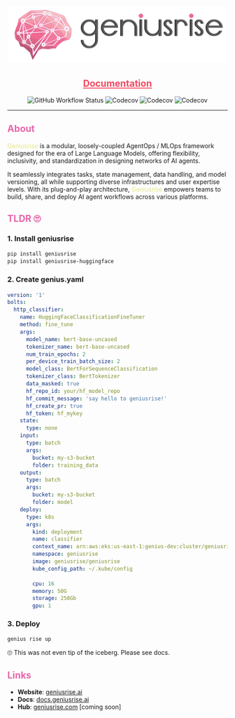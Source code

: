 <h1 align="center">
  <img src="./assets/logo_with_text.png" alt="Grace Hopper" width="900"/>
</h1>
<h2 align="center">
  <a style="color:#f34960" href="https://docs.geniusrise.ai">Documentation</a>
</h2>

<p align="center">
  <img src="https://img.shields.io/github/actions/workflow/status/geniusrise/geniusrise/pytest.yml?branch=master" alt="GitHub Workflow Status"/>
  <img src="https://codecov.io/gh/geniusrise/geniusrise/branch/main/graph/badge.svg?token=0b359b3a-f29c-4966-9661-a79386b3450d" alt="Codecov"/>
  <img src="https://img.shields.io/github/license/geniusrise/geniusrise" alt="Codecov"/>
  <img src="https://img.shields.io/github/issues/geniusrise/geniusrise" alt="Codecov"/>
</p>

---

## <span style="color:#e667aa">About</span>

<span style="color:#e4e48c">Geniusrise</span> is a modular, loosely-coupled
AgentOps / MLOps framework designed for the era of Large Language Models,
offering flexibility, inclusivity, and standardization in designing networks of
AI agents.

It seamlessly integrates tasks, state management, data handling, and model
versioning, all while supporting diverse infrastructures and user expertise
levels. With its plug-and-play architecture,
<span style="color:#e4e48c">Geniusrise</span> empowers teams to build, share,
and deploy AI agent workflows across various platforms.

## <span style="color:#e667aa">TLDR 🙄</span>

### 1. Install geniusrise

```bash
pip install geniusrise
pip install geniusrise-huggingface
```

### 2. Create genius.yaml

```yaml
version: '1'
bolts:
  http_classifier:
    name: HuggingFaceClassificationFineTuner
    method: fine_tune
    args:
      model_name: bert-base-uncased
      tokenizer_name: bert-base-uncased
      num_train_epochs: 2
      per_device_train_batch_size: 2
      model_class: BertForSequenceClassification
      tokenizer_class: BertTokenizer
      data_masked: true
      hf_repo_id: your/hf_model_repo
      hf_commit_message: 'say hello to geniusrise!'
      hf_create_pr: true
      hf_token: hf_mykey
    state:
      type: none
    input:
      type: batch
      args:
        bucket: my-s3-bucket
        folder: training_data
    output:
      type: batch
      args:
        bucket: my-s3-bucket
        folder: model
    deploy:
      type: k8s
      args:
        kind: deployment
        name: classifier
        context_name: arn:aws:eks:us-east-1:genius-dev:cluster/geniusrise-dev
        namespace: geniusrise
        image: geniusrise/geniusrise
        kube_config_path: ~/.kube/config

        cpu: 16
        memory: 50G
        storage: 250Gb
        gpu: 1
```

### 3. Deploy

```bash
genius rise up
```

🙄 This was not even tip of the iceberg. Please see docs.

## <span style="color:#e667aa">Links</span>

- **Website**: [geniusrise.ai](https://geniusrise.ai)
- **Docs**: [docs.geniusrise.ai](https://docs.geniusrise.ai)
- **Hub**: [geniusrise.com](https://geniusrise.com) [coming soon]
